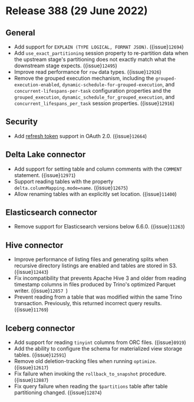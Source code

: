 # Release 388 (29 June 2022)

## General

* Add support for `EXPLAIN (TYPE LOGICAL, FORMAT JSON)`. ({issue}`12694`)
* Add `use_exact_partitioning` session property to re-partition data when the
  upstream stage's partitioning does not exactly match what the downstream stage
  expects. ({issue}`12495`)
* Improve read performance for `row` data types. ({issue}`12926`)
* Remove the grouped execution mechanism, including the
  `grouped-execution-enabled`, `dynamic-schedule-for-grouped-execution`,
  and `concurrent-lifespans-per-task` configuration properties and the
  `grouped_execution`, `dynamic_schedule_for_grouped_execution`, and
  `concurrent_lifespans_per_task` session properties. ({issue}`12916`)

## Security

* Add [refresh token](https://oauth.net/2/refresh-tokens/) support in OAuth 2.0. ({issue}`12664`)

## Delta Lake connector

* Add support for setting table and column comments with the `COMMENT`
  statement. ({issue}`12971`)
* Support reading tables with the property `delta.columnMapping.mode=name`. ({issue}`12675`)
* Allow renaming tables with an explicitly set location. ({issue}`11400`)

## Elasticsearch connector

* Remove support for Elasticsearch versions below 6.6.0. ({issue}`11263`)

## Hive connector

* Improve performance of listing files and generating splits when recursive
  directory listings are enabled and tables are stored in S3. ({issue}`12443`)
* Fix incompatibility that prevents Apache Hive 3 and older from reading 
  timestamp columns in files produced by Trino's optimized Parquet
  writer. ({issue}`12857 `)
* Prevent reading from a table that was modified within the same Trino 
  transaction. Previously, this returned incorrect query results. ({issue}`11769`)

## Iceberg connector

* Add support for reading `tinyint` columns from ORC files. ({issue}`8919`)
* Add the ability to configure the schema for materialized view storage tables. ({issue}`12591`)
* Remove old deletion-tracking files when running `optimize`. ({issue}`12617`)
* Fix failure when invoking the `rollback_to_snapshot` procedure. ({issue}`12887`)
* Fix query failure when reading the `$partitions` table after table
  partitioning changed. ({issue}`12874`)

